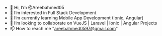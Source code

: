 - 👋 Hi, I’m @Areebahmed05
- 👀 I’m interested in Full Stack Development
- 🌱 I’m currently learning Mobile App Development (Ionic, Angular)
- 💞️ I’m looking to collaborate on VueJS | Laravel | Ionic | Angular Projects
- 📫 How to reach me "areebahmed0597@gmail.com"

<!---
Areebahmed05/Areebahmed05 is a ✨ special ✨ repository because its `README.md` (this file) appears on your GitHub profile.
You can click the Preview link to take a look at your changes.
--->
